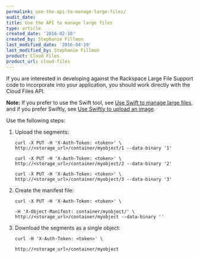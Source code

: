 ```yaml
---
permalink: use-the-api-to-manage-large-files/
audit_date:
title: Use the API to manage large files
type: article
created_date: '2016-02-10'
created_by: Stephanie Fillmon
last_modified_date: '2016-04-19'
last_modified_by: Stephanie Fillmon
product: Cloud Files
product_url: cloud-files
---
```


If you are interested in developing against the Rackspace Large File
Support code to incorporate into your application, you should work
directly with the Cloud Files API.

**Note:** If you prefer to use the Swift tool, see [Use Swift to manage large files](/how-to/use-swift-to-manage-large-files), and if you prefer Swiftly, see [Use Swiftly to upload an image](/how-to/use-swiftly-to-upload-an-image).

Use the following steps:

1.  Upload the segments:

        curl -X PUT -H 'X-Auth-Token: <token>' \
        http://<storage_url>/container/myobject/1 --data-binary '1'

        curl -X PUT -H 'X-Auth-Token: <token>' \
        http://<storage_url>/container/myobject/2 --data-binary '2'

        curl -X PUT -H 'X-Auth-Token: <token>' \
        http://<storage_url>/container/myobject/3 --data-binary '3'

2.  Create the manifest file:

        curl -X PUT -H 'X-Auth-Token: <token>' \

        -H 'X-Object-Manifest: container/myobject/' \
        http://<storage_url>/container/myobject --data-binary ''

3.  Download the segments as a single object:

        curl -H 'X-Auth-Token: <token>' \

        http://<storage_url>/container/myobject
